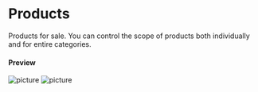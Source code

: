 Products
===================

Products for sale. You can control the scope of products both individually and for entire categories.

#### Preview

![picture](/km-shop/data/backend/Screenshot_2022-11-21_at_07.17.58.png)
![picture](/km-shop/data/backend/Screenshot_2022-11-21_at_07.18.09.png)